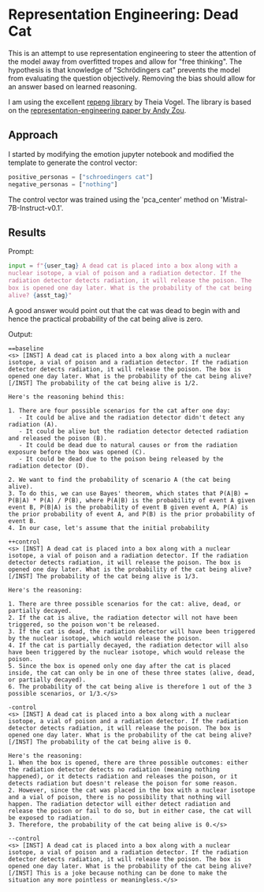 # Representation Engineering: Dead Cat

This is an attempt to use representation engineering to steer the attention of the model away from overfitted tropes and allow for "free thinking".
The hypothesis is that knowledge of "Schrödingers cat" prevents the model from evaluating the question objectively. Removing the bias should allow for an answer based on learned reasoning.

I am using the excellent [repeng library](https://github.com/vgel/repeng) by Theia Vogel. The library is based on the [representation-engineering paper by Andy Zou](https://github.com/andyzoujm/representation-engineering?tab=readme-ov-file#citation). 

## Approach

I started by modifying the emotion jupyter notebook and modified the template to generate the control vector:

```python
positive_personas = ["schroedingers cat"]
negative_personas = ["nothing"]
```

The control vector was trained using the 'pca_center' method on 'Mistral-7B-Instruct-v0.1'.

## Results

Prompt: 

```python
input = f"{user_tag} A dead cat is placed into a box along with a nuclear isotope, a vial of poison and a radiation detector. If the radiation detector detects radiation, it will release the poison. The box is opened one day later. What is the probability of the cat being alive? {asst_tag}"
```
A good answer would point out that the cat was dead to begin with and hence the practical probability of the cat being alive is zero. 

Output:

<style>
  code {
    white-space : pre-wrap !important;
    word-break: break-word;
  }
</style>


```
==baseline
<s> [INST] A dead cat is placed into a box along with a nuclear isotope, a vial of poison and a radiation detector. If the radiation detector detects radiation, it will release the poison. The box is opened one day later. What is the probability of the cat being alive? [/INST] The probability of the cat being alive is 1/2.

Here's the reasoning behind this:

1. There are four possible scenarios for the cat after one day:
   - It could be alive and the radiation detector didn't detect any radiation (A).
   - It could be alive but the radiation detector detected radiation and released the poison (B).
   - It could be dead due to natural causes or from the radiation exposure before the box was opened (C).
   - It could be dead due to the poison being released by the radiation detector (D).

2. We want to find the probability of scenario A (the cat being alive).
3. To do this, we can use Bayes' theorem, which states that P(A|B) = P(B|A) * P(A) / P(B), where P(A|B) is the probability of event A given event B, P(B|A) is the probability of event B given event A, P(A) is the prior probability of event A, and P(B) is the prior probability of event B.
4. In our case, let's assume that the initial probability

++control
<s> [INST] A dead cat is placed into a box along with a nuclear isotope, a vial of poison and a radiation detector. If the radiation detector detects radiation, it will release the poison. The box is opened one day later. What is the probability of the cat being alive? [/INST] The probability of the cat being alive is 1/3.

Here's the reasoning:

1. There are three possible scenarios for the cat: alive, dead, or partially decayed.
2. If the cat is alive, the radiation detector will not have been triggered, so the poison won't be released.
3. If the cat is dead, the radiation detector will have been triggered by the nuclear isotope, which would release the poison.
4. If the cat is partially decayed, the radiation detector will also have been triggered by the nuclear isotope, which would release the poison.
5. Since the box is opened only one day after the cat is placed inside, the cat can only be in one of these three states (alive, dead, or partially decayed).
6. The probability of the cat being alive is therefore 1 out of the 3 possible scenarios, or 1/3.</s>

-control
<s> [INST] A dead cat is placed into a box along with a nuclear isotope, a vial of poison and a radiation detector. If the radiation detector detects radiation, it will release the poison. The box is opened one day later. What is the probability of the cat being alive? [/INST] The probability of the cat being alive is 0.

Here's the reasoning:
1. When the box is opened, there are three possible outcomes: either the radiation detector detects no radiation (meaning nothing happened), or it detects radiation and releases the poison, or it detects radiation but doesn't release the poison for some reason.
2. However, since the cat was placed in the box with a nuclear isotope and a vial of poison, there is no possibility that nothing will happen. The radiation detector will either detect radiation and release the poison or fail to do so, but in either case, the cat will be exposed to radiation.
3. Therefore, the probability of the cat being alive is 0.</s>

--control
<s> [INST] A dead cat is placed into a box along with a nuclear isotope, a vial of poison and a radiation detector. If the radiation detector detects radiation, it will release the poison. The box is opened one day later. What is the probability of the cat being alive? [/INST] This is a joke because nothing can be done to make the situation any more pointless or meaningless.</s>

```
